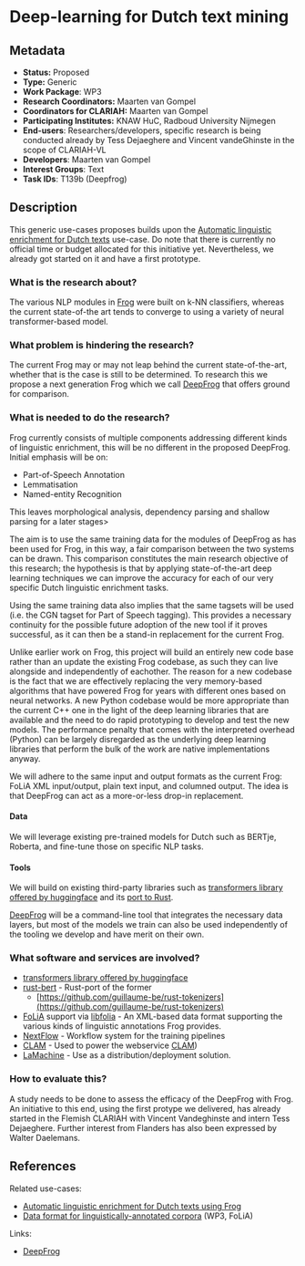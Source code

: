 # Deep-learning for Dutch text mining

## Metadata

* **Status:**  Proposed
* **Type:** Generic
* **Work Package**: WP3
* **Research Coordinators:** Maarten van Gompel
* **Coordinators for CLARIAH:**  Maarten van Gompel
* **Participating Institutes:** KNAW HuC, Radboud University Nijmegen
* **End-users**: Researchers/developers, specific research is being conducted already by  Tess Dejaeghere and Vincent
    vandeGhinste in the scope of CLARIAH-VL
* **Developers**: Maarten van Gompel
* **Interest Groups**: Text
* **Task IDs**: T139b (Deepfrog)

## Description

This generic use-cases proposes builds upon the [Automatic linguistic enrichment for Dutch texts](frog.md) use-case.
Do note that there is currently no official time or budget allocated for this initiative yet. Nevertheless, we already
got started on it and have a first prototype.

### What is the research about?

The various NLP modules in [Frog](https://languagemachines.github.io/frog) were built on k-NN classifiers, whereas the
current state-of-the art tends to converge to using a variety of neural transformer-based model.

### What problem is hindering the research?

The current Frog may or may not leap behind the current state-of-the-art, whether that is the case is still to be
determined. To research this we propose a next generation Frog which we call
[DeepFrog](https://github.com/proycon/deepfrog) that offers ground for comparison.

### What is needed to do the research?

Frog currently consists of multiple components addressing different kinds of
linguistic enrichment, this will be no different in the proposed DeepFrog.
Initial emphasis will be on:

* Part-of-Speech Annotation
* Lemmatisation
* Named-entity Recognition

This leaves morphological analysis, dependency parsing and shallow parsing for
a later stages>

The aim is to use the same training data for the modules of DeepFrog as has
been used for Frog, in this way, a fair comparison between the two systems can
be drawn. This comparison constitutes the main research objective of this
research; the hypothesis is that by applying state-of-the-art deep learning
techniques we can improve the accuracy for each of our very specific Dutch
linguistic enrichment tasks.

Using the same training data also implies that the same tagsets will be used
(i.e. the CGN tagset for Part of Speech tagging). This provides a necessary
continuity for the possible future adoption of the new tool if it proves
successful, as it can then be a stand-in replacement for the current Frog.

Unlike earlier work on Frog, this project will build an entirely new code base rather than an update the existing Frog
codebase, as such they can live alongside and independently of eachother. The reason for a new codebase is the fact that
we are effectively replacing the very memory-based algorithms that have powered Frog for years with different ones based
on neural networks. A new Python codebase would be more appropriate than the current C++ one in the light of the deep
learning libraries that are available and the need to do rapid prototyping to develop and test the new models. The
performance penalty that comes with the interpreted overhead (Python) can be largely disregarded as the underlying deep
learning libraries that perform the bulk of the work are native implementations anyway.

We will adhere to the same input and output formats as the current Frog: FoLiA
XML input/output, plain text input, and columned output.  The idea is that DeepFrog can act as a more-or-less drop-in
replacement.

#### Data

We will leverage existing pre-trained models for Dutch such as BERTje, Roberta, and fine-tune those on specific NLP
tasks.

#### Tools

We will build on existing third-party libraries such as [transformers library offered by huggingface](https://github.com/huggingface/transformers) and its [port to
Rust](https://github.com/guillaume-be/rust-bert).

[DeepFrog](https://github.com/proycon/deepfrog) will be a command-line tool that integrates the necessary data layers,
but most of the models we train can also be used independently of the tooling we develop and have merit on their own.

### What software and services are involved?

* [transformers library offered by huggingface](https://github.com/huggingface/transformers)
* [rust-bert](https://github.com/guillaume-be/rust-bert) - Rust-port of the former
    * [https://github.com/guillaume-be/rust-tokenizers](https://github.com/guillaume-be/rust-tokenizers)
* [FoLiA](https://proycon.github.io/folia) support via  [libfolia](https://github.com/LanguageMachines/folia) - An
    XML-based data format supporting the various kinds of linguistic annotations Frog provides.
* [NextFlow](https://nextflow.io) - Workflow system for the training pipelines
* [CLAM](https://proycon.github.io/clam) - Used to power the webservice
    [CLAM](https://proycon.github.io/clam))
* [LaMachine](https://proycon.github.io/lamachine) - Use as a distribution/deployment solution.

### How to evaluate this?

A study needs to be done to assess the efficacy of the DeepFrog with Frog. An initiative to this end, using the first
protype we delivered, has already started
in the Flemish CLARIAH with Vincent Vandeghinste and intern Tess Dejaeghere. Further interest from Flanders has also been expressed by Walter
Daelemans.

## References

Related use-cases:

* [Automatic linguistic enrichment for Dutch texts using Frog](frog.md)
* [Data format for linguistically-annotated corpora](cases/folia-corpora.md) (WP3, FoLiA)

Links:

* [DeepFrog](https://github.com/proycon/deepfrog)
